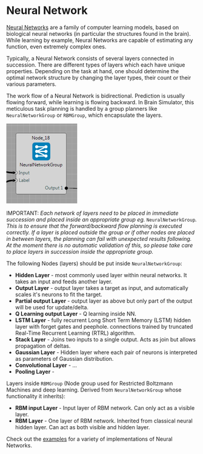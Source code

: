 

# Neural Network

[Neural Networks](https://en.wikipedia.org/wiki/Artificial_neural_network) are a family of computer learning models, based on biological neural networks (in particular the structures found in the brain). While learning by example, Neural Networks are capable of estimating any function, even extremely complex ones.

Typically, a Neural Network consists of several layers connected in succession. There are different types of layers which each have unique properties. Depending on the task at hand, one should determine the optimal network structure by changing the layer types, their count or their various parameters.

The work flow of a Neural Network is bidirectional. Prediction is usually flowing forward, while learning is flowing backward. In Brain Simulator, this meticulous task planning is handled by a group planners like `NeuralNetworkGroup` or `RBMGroup`, which encapsulate the layers.

![](img_examples/NeuralNetworkGroup.PNG)

IMPORTANT: *Each network of layers need to be placed in immediate succession and placed inside an appropriate group eg.* `NeuralNetworkGroup`*. This is to ensure that the forward/backward flow planning is executed correctly. If a layer is placed outside the group or if other nodes are placed in between layers, the planning can fail with unexpected results following. At the moment there is no automatic validation of this, so please take care to place layers in succession inside the appropriate group.*

The following Nodes (layers) should be put inside `NeuralNetworkGroup`:

- **Hidden Layer** - most commonly used layer within neural networks. It takes an input and feeds another layer.
- **Output Layer** - output layer takes a target as input, and automatically scales it's neurons to fit the target.
- **Partial output Layer** - output layer as above but only part of the output will be used for update/delta.
- **Q Learning output Layer** - Q learning inside NN.  
- **LSTM Layer** - fully recurrent Long Short Term Memory (LSTM) hidden layer with forget gates and peephole. connections trained by truncated Real-Time Recurrent Learning (RTRL) algorithm.
- **Stack Layer** - Joins two inputs to a single output. Acts as join but allows propagation of deltas. 
- **Gaussian Layer** - Hidden layer where each pair of neurons is interpreted as parameters of Gaussian distribution.
- **Convolutional Layer** - ...
- **Pooling Layer** -

Layers inside `RBMGroup` (Node group used for Restricted Boltzmann Machines and deep learning. Derived from `NeuralNetworkGroup` whose functionality it inherits):

- **RBM input Layer** - Input layer of RBM network. Can only act as a visible layer. 
- **RBM Layer** - One layer of RBM network. Inherited from classical neural hidden layer. Can act as both visible and hidden layer.

Check out the [examples](../examples/neuralnetwork.md) for a variety of implementations of Neural Networks.

